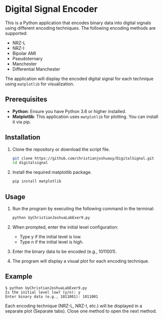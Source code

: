 # Digital Signal Encoder

This is a Python application that encodes binary data into digital signals using different encoding techniques. The following encoding methods are supported:

- NRZ-L
- NRZ-I
- Bipolar AMI
- Pseudoternary
- Manchester
- Differential Manchester

The application will display the encoded digital signal for each technique using `matplotlib` for visualization.

## Prerequisites

- **Python**: Ensure you have Python 3.6 or higher installed.
- **Matplotlib**: This application uses `matplotlib` for plotting. You can install it via pip.

## Installation

1. Clone the repository or download the script file.
   
   ```bash
   git clone https://github.com/christianjoshuauy/DigitalSignal.git
   cd digitalsignal
    ```

2. Install the required matplotlib package.

    ```bash
    pip install matplotlib
    ```

## Usage

1. Run the program by executing the following command in the terminal:

    ```bash
    python UyChristianJoshuaLabExer9.py
    ```

2. When prompted, enter the initial level configuration:
    - Type y if the initial level is low.
    - Type n if the initial level is high.

3. Enter the binary data to be encoded (e.g., 1011001).

4. The program will display a visual plot for each encoding technique.

## Example

    $ python UyChristianJoshuaLabExer9.py
    Is the initial level low? (y/n): y
    Enter binary data (e.g., 1011001): 1011001

Each encoding technique (NRZ-L, NRZ-I, etc.) will be displayed in a separate plot (Separate tabs). Close one method to open the next method. 
